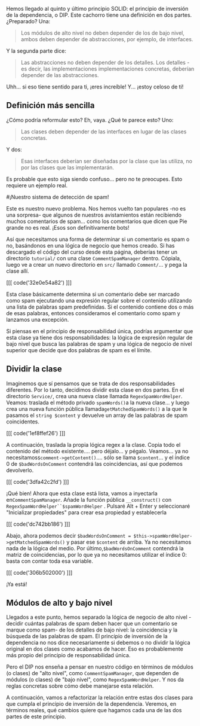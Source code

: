 Hemos llegado al quinto y último principio SOLID: el principio de inversión de la dependencia, o DIP. Este cachorro tiene una definición en dos partes. ¿Preparado? Una:

> Los módulos de alto nivel no deben depender de los de bajo nivel, ambos deben depender
> de abstracciones, por ejemplo, de interfaces.

Y la segunda parte dice:

> Las abstracciones no deben depender de los detalles. Los detalles -es decir, las implementaciones
> implementaciones concretas, deberían depender de las abstracciones.

Uhh... si eso tiene sentido para ti, ¡eres increíble! Y... ¡estoy celoso de ti!

## Definición más sencilla

¿Cómo podría reformular esto? Eh, vaya. ¿Qué te parece esto? Uno:

> Las clases deben depender de las interfaces en lugar de las clases concretas.

Y dos:

> Esas interfaces deberían ser diseñadas por la clase que las utiliza, no por las
> clases que las implementarán.

Es probable que esto siga siendo confuso... pero no te preocupes. Esto requiere un ejemplo real.

#¡Nuestro sistema de detección de spam!

Este es nuestro nuevo problema. Nos hemos vuelto tan populares -no es una sorpresa- que algunos de nuestros avistamientos están recibiendo muchos comentarios de spam... como los comentarios que dicen que Pie grande no es real. ¡Esos son definitivamente bots!

Así que necesitamos una forma de determinar si un comentario es spam o no, basándonos en una lógica de negocio que hemos creado. Si has descargado el código del curso desde esta página, deberías tener un directorio `tutorial/` con una clase `CommentSpamManager` dentro. Cópiala, luego ve a crear un nuevo directorio en `src/` llamado `Comment/`... y pega la clase allí.

[[[ code('32e0e54a82') ]]]

Esta clase básicamente determina si un comentario debe ser marcado como spam ejecutando una expresión regular sobre el contenido utilizando una lista de palabras spam predefinidas. Si el contenido contiene dos o más de esas palabras, entonces consideramos el comentario como spam y lanzamos una excepción.

Si piensas en el principio de responsabilidad única, podrías argumentar que esta clase ya tiene dos responsabilidades: la lógica de expresión regular de bajo nivel que busca las palabras de spam y una lógica de negocio de nivel superior que decide que dos palabras de spam es el límite.

## Dividir la clase

Imaginemos que sí pensamos que se trata de dos responsabilidades diferentes. Por lo tanto, decidimos dividir esta clase en dos partes. En el directorio `Service/`, crea una nueva clase llamada `RegexSpamWordHelper`. Veamos: traslada el método privado `spamWords()`a la nueva clase... y luego crea una nueva función pública llamada`getMatchedSpamWords()` a la que le pasamos el `string $content` y devuelve un array de las palabras de spam coincidentes.

[[[ code('1ef8ffef26') ]]]

A continuación, traslada la propia lógica regex a la clase. Copia todo el contenido del método existente.... pero déjalo... y pégalo. Veamos... ya no necesitamos`$comment->getContent()`.... sólo se llama `$content`... y el índice 0 de `$badWordsOnComment` contendrá las coincidencias, así que podemos devolverlo.

[[[ code('3dfa42c2fd') ]]]

¡Qué bien! Ahora que esta clase está lista, vamos a inyectarla en`CommentSpamManager`. Añade la función pública `__construct()` con `RegexSpamWordHelper``$spamWordHelper` . Pulsaré Alt + Enter y seleccionaré "Inicializar propiedades" para crear esa propiedad y establecerla 

[[[ code('dc742bb186') ]]]

Abajo, ahora podemos decir `$badWordsOnComment = $this->spamWordHelper->getMatchedSpamWords()` y pasar ese `$content` de arriba. Ya no necesitamos nada de la lógica del medio. Por último,`$badWordsOnComment` contendrá la matriz de coincidencias, por lo que ya no necesitamos utilizar el índice 0: basta con contar toda esa variable.

[[[ code('306b502000') ]]]

¡Ya está!

## Módulos de alto y bajo nivel

Llegados a este punto, hemos separado la lógica de negocio de alto nivel -decidir cuántas palabras de spam deben hacer que un comentario se marque como spam- de los detalles de bajo nivel: la coincidencia y la búsqueda de las palabras de spam. El principio de inversión de la dependencia no nos dice necesariamente si debemos o no dividir la lógica original en dos clases como acabamos de hacer. Eso es probablemente más propio del principio de responsabilidad única.

Pero el DIP nos enseña a pensar en nuestro código en términos de módulos (o clases) de "alto nivel", como `CommentSpamManager`, que dependen de módulos (o clases) de "bajo nivel", como `RegexSpamWordHelper`. Y nos da reglas concretas sobre cómo debe manejarse esta relación.

A continuación, vamos a refactorizar la relación entre estas dos clases para que cumpla el principio de inversión de la dependencia. Veremos, en términos reales, qué cambios quiere que hagamos cada una de las dos partes de este principio.
